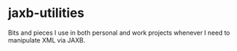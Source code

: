 jaxb-utilities
==============

Bits and pieces I use in both personal and work projects whenever I need to manipulate XML via JAXB.